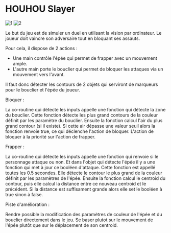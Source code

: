 # HOUHOU Slayer

![1](https://user-images.githubusercontent.com/14167172/73781154-11ef9c80-4790-11ea-8cf6-6b4a6698620d.PNG)
![2](https://user-images.githubusercontent.com/14167172/73781153-11ef9c80-4790-11ea-921e-9a36b94dfc6c.png)

Le but du jeu est de simuler un duel en utilisant la vision par ordinateur. Le joueur doit vaincre son adversaire tout en bloquant ses assauts.

Pour cela, il dispose de 2 actions :
* Une main contrôle l'épée qui permet de frapper avec un mouvement ample.
* L'autre main porte le bouclier qui permet de bloquer les attaques via un mouvement vers l'avant.

Il faut donc détecter les contours de 2 objets qui serviront de marqueurs pour le bouclier et l'épée du joueur.

Bloquer :

La co-routine qui détecte les inputs appelle une fonction qui détecte la zone du bouclier. Cette fonction détecte les plus grand contours de la couleur définit par les paramètre du bouclier. Ensuite la fonction calcul l'air du plus grand contour (si il existe). Si cette air dépasse une valeur seuil alors la fonction renvoie true, ce qui déclenche l'action de bloquer. L'action de bloquer à la priorité sur l'action de frapper.

Frapper :

La co-routine qui détecte les inputs appelle une fonction qui renvoie si le personnage attaque ou non. Et dans l'objet qui détecte l'épée il y a une fonction qui met à jour ce booléen d'attaque. Cette fonction est appellé toutes les 0.5 secondes. Elle détecte le contour le plus grand de la couleur définit par les paramètres de l'épée. Ensuite la fonction calcul le centroid du contour, puis elle calcul la distance entre ce nouveau centroid et le précédent. Si la distance est suffisament grande alors elle set le booléen à true sinon à false.

Piste d'amélioration :

Rendre possible la modification des paramètres de couleur de l'épée et du bouclier directement dans le jeu. Se baser plutot sur le mouvement de l'épée plutôt que sur le déplacement de son centroid.

